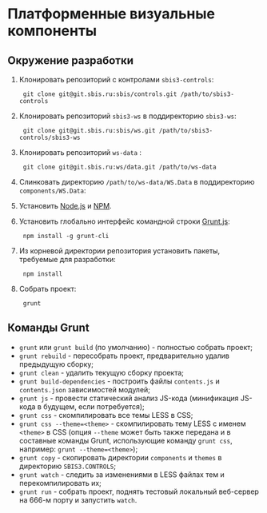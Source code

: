 # Платформенные визуальные компоненты

## Окружение разработки

1. Клонировать репозиторий с контролами `sbis3-controls`:

		git clone git@git.sbis.ru:sbis/controls.git /path/to/sbis3-controls

2. Клонировать репозиторий `sbis3-ws` в поддиректорию `sbis3-ws`:

        git clone git@git.sbis.ru:sbis/ws.git /path/to/sbis3-controls/sbis3-ws

3. Клонировать репозиторий `ws-data` :

        git clone git@git.sbis.ru:ws/data.git /path/to/ws-data
        
4. Слинковать директорию `/path/to/ws-data/WS.Data` в поддиректорию `components/WS.Data`:

5. Установить [Node.js](http://nodejs.org/) и [NPM](http://npmjs.com).

6. Установить глобально интерфейс командной строки [Grunt.js](http://gruntjs.com):

        npm install -g grunt-cli

7. Из корневой директории репозитория установить пакеты, требуемые для разработки:

        npm install

8. Собрать проект:

        grunt

## Команды Grunt

- `grunt` или `grunt build` (по умолчанию) - полностью собрать проект;
- `grunt rebuild` - пересобрать проект, предварительно удалив предыдущую сборку;
- `grunt clean` - удалить текущую сборку проекта;
- `grunt build-dependencies` - построить файлы `contents.js` и `contents.json` зависимостей модулей;
- `grunt js` - провести статический анализ JS-кода (минификация JS-кода в будущем, если потребуется);
- `grunt css` - скомпилировать все темы LESS в CSS;
- `grunt css --theme=<theme>` - скомпилировать тему LESS с именем `<theme>` в CSS (опция `--theme` может быть
также передана и в составные команды Grunt, использующие команду `grunt css`, например: `grunt --theme=<theme>`);
- `grunt copy` - скопировать директории `components` и `themes` в директорию `SBIS3.CONTROLS`;
- `grunt watch` - следить за изменениями в LESS файлах тем и перекомпилировать их;
- `grunt run` - собрать проект, поднять тестовый локальный веб-сервер на 666-м порту и запустить `watch`.